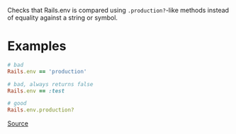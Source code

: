 
Checks that Rails.env is compared using `.production?`-like
methods instead of equality against a string or symbol.

# Examples

```ruby
# bad
Rails.env == 'production'

# bad, always returns false
Rails.env == :test

# good
Rails.env.production?
```

[Source](http://www.rubydoc.info/gems/rubocop/RuboCop/Cop/Rails/EnvironmentComparison)